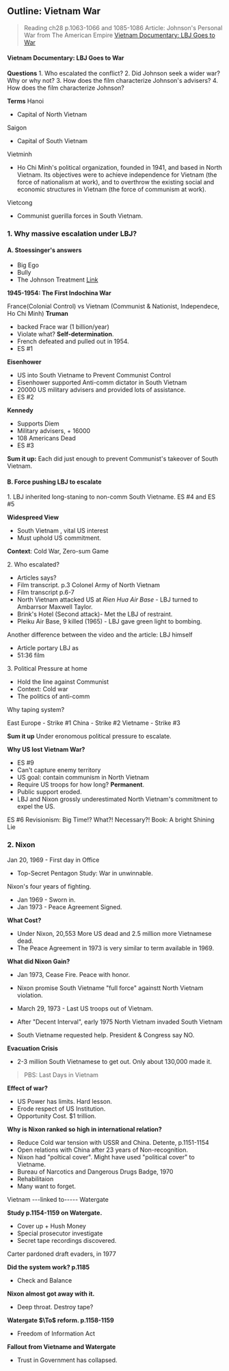 ## Outline: Vietnam War

>Reading
ch28 p.1063-1066 and 1085-1086
Article: Johnson's Personal War from The American Empire
[Vietnam Documentary: LBJ Goes to War](https://www.youtube.com/watch?v=He7cukt6a-w)

#### Vietnam Documentary: LBJ Goes to War
**Questions**
1\. Who escalated the conflict?
2\. Did Johnson seek a wider war? Why or why not?
3\. How does the film characterize Johnson's advisers?
4\. How does the film characterize Johnson?

**Terms**
Hanoi
+ Capital of North Vietnam

Saigon
+ Capital of South Vietnam

Vietminh
+ Ho Chi Minh's political organization, founded in 1941, and based in North Vietnam. Its objectives were to achieve independence for Vietnam (the force of nationalism at work), and to overthrow the existing social and economic structures in Vietnam (the force of communism at work).

Vietcong
+ Communist guerilla forces in South Vietnam.

### 1. Why massive escalation under LBJ?

#### A. Stoessinger's answers
+ Big Ego
+ Bully
+ The Johnson Treatment [Link](https://en.wikipedia.org/wiki/Lyndon_B._Johnson)

**1945-1954: The First Indochina War**

France(Colonial Control) vs Vietnam (Communist & Nationist, Independece, Ho Chi Minh)
**Truman**
+ backed Frace war (1 billion/year)
+ Violate what? **Self-determination**.
+ French defeated and pulled out in 1954.
+ ES #1

**Eisenhower**
+ US into South Vietname to Prevent Communist Control
+ Eisenhower supported Anti-comm dictator in South Vietnam
+ 20000 US military advisers and provided lots of assistance.
+ ES #2

**Kennedy**
+ Supports Diem
+ Military advisers, + 16000
+ 108 Americans Dead
+ ES #3

**Sum it up:**
Each did just enough to prevent Communist's takeover of South Vietnam.

#### B. Force pushing LBJ to escalate
1\. LBJ inherited long-staning to non-comm South Vietname.
ES #4 and ES #5

**Widespreed View**
+ South Vietnam , vital US interest
+ Must uphold US commitment.

**Context**: Cold War, Zero-sum Game

2\. Who escalated?
+ Articles says?
+ Film transcript. p.3 Colonel Army of North Vietnam
+ Film transcript p.6-7
+ North Vietnam attacked US at _Rien Hua Air Base_ - LBJ turned to Ambarrsor Maxwell Taylor.
+ Brink's Hotel (Second attack)- Met the LBJ of restraint.
+ Pleiku Air Base, 9 killed (1965) - LBJ gave green light to bombing.

Another difference between the video and the article: LBJ himself
+ Article portary LBJ as
+ 51:36 film

3\. Political Pressure at home
+ Hold the line against Communist
+ Context: Cold war
+ The politics of anti-comm

Why taping system?

East Europe - Strike #1
China - Strike #2
Vietname - Strike #3

**Sum it up**
Under eronomous political pressure to escalate.

**Why US lost Vietnam War?**
+ ES #9
+ Can't capture enemy territory
+ US goal: contain communism in North Vietnam
+ Require US troops for how long? **Permanent**.
+ Public support eroded.
+ LBJ and Nixon grossly underestimated North Vietnam's commitment to expel the US.

ES #6
Revisionism:  Big Time!? What?! Necessary?!
Book: A bright Shining Lie

### 2. Nixon
Jan 20, 1969 - First day in Office
+ Top-Secret Pentagon Study: War in unwinnable.

Nixon's four years of fighting.
+ Jan 1969 -  Sworn in.
+ Jan 1973 - Peace Agreement Signed.

**What Cost?**
+ Under Nixon, 20,553 More US dead and 2.5 million more Vietnamese dead.
+ The Peace Agreement in 1973 is very similar to term available in 1969.

**What did Nixon Gain?**
+ Jan 1973, Cease Fire. Peace with honor.

+ Nixon promise South Vietname "full force" againstt North Vietnam violation.
+ March 29, 1973 - Last US troops out of Vietnam.
+ After "Decent Interval", early 1975 North Vietnam invaded South Vietnam
+ South Vietname requested help. President & Congress say NO.

**Evacuation Crisis**
+ 2-3 million South Vietnamese to get out. Only about 130,000 made it.

> PBS: Last Days in Vietnam

**Effect of war?**
+ US Power has limits. Hard lesson.
+ Erode respect of US Institution.
+ Opportunity Cost. $1 trillion.

**Why is Nixon ranked so high in international relation?**
+ Reduce Cold war tension with USSR and China. Detente, p.1151-1154
+ Open relations with China after 23 years of Non-recognition.
+ Nixon had "poltical cover". Might have used "political cover" to Vietname.
+ Bureau of Narcotics and Dangerous Drugs Badge, 1970
+ Rehabilitaion
+ Many want to forget.

Vietnam  ---linked to----- Watergate

**Study p.1154-1159 on Watergate.**
+ Cover up + Hush Money
+ Special prosecutor investigate
+ Secret tape recordings discovered.

Carter pardoned draft evaders, in 1977

**Did the system work? p.1185**
+ Check and Balance

**Nixon almost got away with it.**
+ Deep throat. Destroy tape?

**Watergate $\To$ reform. p.1158-1159**
+ Freedom of Information Act

**Fallout from Vietname and Watergate**
+ Trust in Government has collapsed.
